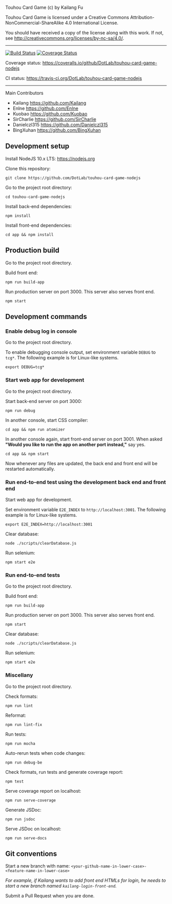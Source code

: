 Touhou Card Game (c) by Kailang Fu

Touhou Card Game is licensed under a
Creative Commons Attribution-NonCommercial-ShareAlike 4.0 International License.

You should have received a copy of the license along with this
work. If not, see <http://creativecommons.org/licenses/by-nc-sa/4.0/>.

---

[![Build Status](https://travis-ci.org/DotLab/touhou-card-game-nodejs.svg?branch=master)](https://travis-ci.org/DotLab/touhou-card-game-nodejs)
[![Coverage Status](https://coveralls.io/repos/github/DotLab/touhou-card-game-nodejs/badge.svg?branch=master)](https://coveralls.io/github/DotLab/touhou-card-game-nodejs?branch=master)

Coverage status: <https://coveralls.io/github/DotLab/touhou-card-game-nodejs>

CI status: <https://travis-ci.org/DotLab/touhou-card-game-nodejs>

---

Main Contributors
- Kailang <https://github.com/Kailang>
- Enlne <https://github.com/Enlne>
- Kuobao <https://github.com/Kuobao>
- SirCharlie <https://github.com/SirCharlie>
- Danielczl315 <https://github.com/Danielczl315>
- BingXuhan <https://github.com/BingXuhan>

## Development setup
Install NodeJS 10.x LTS: <https://nodejs.org>

Clone this repository:
```
git clone https://github.com/DotLab/touhou-card-game-nodejs
```

Go to the project root directory:
```
cd touhou-card-game-nodejs
```

Install back-end dependencies:
```
npm install
```

Install front-end dependencies:
```
cd app && npm install
```

## Production build
Go to the project root directory.

Build front end:
```
npm run build-app
```

Run production server on port 3000.
This server also serves front end.
```
npm start
```

## Development commands
### Enable debug log in console
Go to the project root directory.

To enable debugging console output, set environment variable `DEBUG` to `tcg*`.
The following example is for Linux-like systems.
```
export DEBUG=tcg*
```

### Start web app for development
Go to the project root directory.

Start back-end server on port 3000:
```
npm run debug
```

In another console, start CSS compiler:
```
cd app && npm run atomizer
```

In another console again, start front-end server on port 3001.
When asked **"Would you like to run the app on another port instead,"** say yes.
```
cd app && npm start
```

Now whenever any files are updated, the back end and front end will be restarted automatically.

### Run end-to-end test using the development back end and front end
Start web app for development.

Set environment variable `E2E_INDEX` to `http://localhost:3001`.
The following example is for Linux-like systems.
```
export E2E_INDEX=http://localhost:3001
```

Clear database:
```
node ./scripts/clearDatabase.js
```

Run selenium:
```
npm start e2e
```

### Run end-to-end tests
Go to the project root directory.

Build front end:
```
npm run build-app
```

Run production server on port 3000.
This server also serves front end.
```
npm start
```

Clear database:
```
node ./scripts/clearDatabase.js
```

Run selenium:
```
npm start e2e
```

### Miscellany
Go to the project root directory.

Check formats:
```
npm run lint
```

Reformat:
```
npm run lint-fix
```

Run tests:
```
npm run mocha
```

Auto-rerun tests when code changes:
```
npm run debug-be
```

Check formats, run tests and generate coverage report:
```
npm test
```

Serve coverage report on localhost:
```
npm run serve-coverage
```

Generate JSDoc:
```
npm run jsdoc
```

Serve JSDoc on localhost:
```
npm run serve-docs
```

## Git conventions
Start a new branch with name: `<your-github-name-in-lower-case>-<feature-name-in-lower-case>`

*For example, if Kailang wants to add front end HTMLs for login, he needs to start a new branch named `kailang-login-front-end`.*

Submit a Pull Request when you are done.
